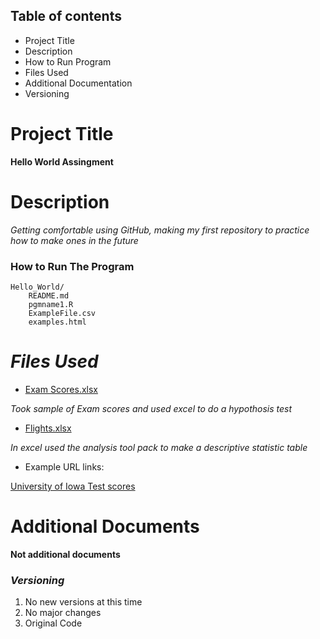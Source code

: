 
## Table of contents 
- Project Title 
- Description
- How to Run Program
- Files Used 
- Additional Documentation
- Versioning

# Project Title 
**Hello World Assingment**

# Description 
*Getting comfortable using GitHub, making my first repository to practice how to make ones in the future*

### How to Run The Program
```text
Hello_World/
    README.md
    pgmname1.R
    ExampleFile.csv
    examples.html
```
		
# *Files Used*

- [Exam Scores.xlsx](https://github.com/bkisting/Hello-World/files/9679594/Exam.Scores.xlsx)
		 
*Took sample of Exam scores and used excel to do a hypothosis test*
		 
- [Flights.xlsx](https://github.com/bkisting/Hello-World/files/9679599/Flights.xlsx)

*In excel used the analysis tool pack to make a descriptive statistic table*

- Example URL links:

[University of Iowa Test scores](https://www.prepscholar.com/sat/s/colleges/University-of-Iowa-admission-requirements)

# Additional Documents

**Not additional documents**

### *Versioning*

1. No new versions at this time 
2. No major changes
3. Original Code 
